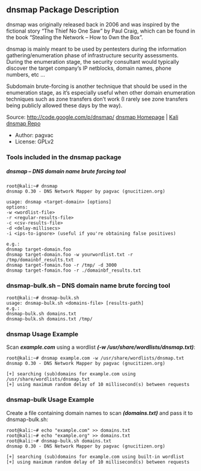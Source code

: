## dnsmap Package Description

dnsmap was originally released back in 2006 and was inspired by the fictional story “The Thief No One Saw” by Paul Craig, which can be found in the book “Stealing the Network – How to 0wn the Box”.

dnsmap is mainly meant to be used by pentesters during the information gathering/enumeration phase of infrastructure security assessments. During the enumeration stage, the security consultant would typically discover the target company’s IP netblocks, domain names, phone numbers, etc …

Subdomain brute-forcing is another technique that should be used in the enumeration stage, as it’s especially useful when other domain enumeration techniques such as zone transfers don’t work (I rarely see zone transfers being publicly allowed these days by the way).

Source: http://code.google.com/p/dnsmap/
[dnsmap Homepage](http://code.google.com/p/dnsmap/) | [Kali dnsmap Repo](https://gitlab.com/kalilinux/packages/dnsmap.git;a=summary)

- Author: pagvac
- License: GPLv2

### Tools included in the dnsmap package

##### dnsmap – DNS domain name brute forcing tool

```
root@kali:~# dnsmap
dnsmap 0.30 - DNS Network Mapper by pagvac (gnucitizen.org)

usage: dnsmap <target-domain> [options]
options:
-w <wordlist-file>
-r <regular-results-file>
-c <csv-results-file>
-d <delay-millisecs>
-i <ips-to-ignore> (useful if you're obtaining false positives)

e.g.:
dnsmap target-domain.foo
dnsmap target-domain.foo -w yourwordlist.txt -r /tmp/domainbf_results.txt
dnsmap target-fomain.foo -r /tmp/ -d 3000
dnsmap target-fomain.foo -r ./domainbf_results.txt
```

### dnsmap-bulk.sh – DNS domain name brute forcing tool

```
root@kali:~# dnsmap-bulk.sh
usage: dnsmap-bulk.sh <domains-file> [results-path]
e.g.:
dnsmap-bulk.sh domains.txt
dnsmap-bulk.sh domains.txt /tmp/
```

### dnsmap Usage Example

Scan ***example.com*** using a wordlist ***(-w /usr/share/wordlists/dnsmap.txt)***:

```
root@kali:~# dnsmap example.com -w /usr/share/wordlists/dnsmap.txt
dnsmap 0.30 - DNS Network Mapper by pagvac (gnucitizen.org)

[+] searching (sub)domains for example.com using /usr/share/wordlists/dnsmap.txt
[+] using maximum random delay of 10 millisecond(s) between requests
```

### dnsmap-bulk Usage Example

Create a file containing domain names to scan ***(domains.txt)*** and pass it to dnsmap-bulk.sh:

```
root@kali:~# echo "example.com" >> domains.txt
root@kali:~# echo "example.org" >> domains.txt
root@kali:~# dnsmap-bulk.sh domains.txt
dnsmap 0.30 - DNS Network Mapper by pagvac (gnucitizen.org)

[+] searching (sub)domains for example.com using built-in wordlist
[+] using maximum random delay of 10 millisecond(s) between requests
```